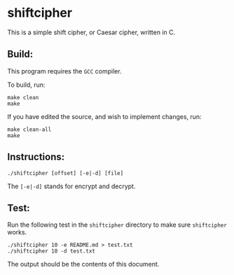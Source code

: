 # shiftcipher

This is a simple shift cipher, or Caesar cipher, written in C.

## Build:

This program requires the `GCC` compiler.

To build, run:

	make clean
	make

If you have edited the source, and wish to implement changes, run:

	make clean-all
	make 

## Instructions:

	./shiftcipher [offset] [-e|-d] [file]

The `[-e|-d]` stands for encrypt and decrypt.

## Test:

Run the following test in the `shiftcipher` directory to make
sure `shiftcipher` works.

	./shiftcipher 10 -e README.md > test.txt
	./shiftcipher 10 -d test.txt

The output should be the contents of this document.

